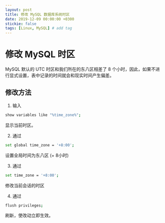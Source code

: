 ```yaml
---
layout: post
title: 修改 MySQL 数据库系统时区
date: 2019-12-09 00:00:00 +0300
stickie: false
tags: [Linux, MySQL] # add tag
---
```


# 修改 MySQL 时区

MySQL 默认的 UTC 时区和我们所在的东八区相差了 8 个小时，因此，如果不进行显式设置，表中记录的时间就会和现实时间产生偏差。

## 修改方法

1. 输入

```bash
show variables like "%time_zone%";
```

显示当前时区。


2. 通过

```bash
set global time_zone = '+8:00';
```

设置全局时间为东八区 (+ 8小时)


3. 通过

```bash
set time_zone = '+8:00';
```

修改当前会话的时区


4. 通过

```bash
flush privileges;
```

刷新，使改动立即生效。

